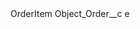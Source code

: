 <?xml version="1.0" encoding="UTF-8"?>
<CustomMetadata xmlns="http://soap.sforce.com/2006/04/metadata" xmlns:xsi="http://www.w3.org/2001/XMLSchema-instance" xmlns:xsd="http://www.w3.org/2001/XMLSchema">
    <label>OrderItem</label>
    <values>
        <field>Object_Order__c</field>
        <value xsi:type="xsd:string">e</value>
    </values>
</CustomMetadata>
